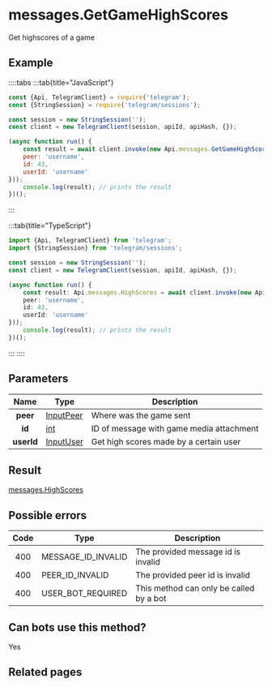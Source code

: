 # messages.GetGameHighScores

Get highscores of a game



## Example

::::tabs
:::tab{title="JavaScript"}
```js
const {Api, TelegramClient} = require('telegram');
const {StringSession} = require('telegram/sessions');

const session = new StringSession('');
const client = new TelegramClient(session, apiId, apiHash, {});

(async function run() {
    const result = await client.invoke(new Api.messages.GetGameHighScores({
    peer: 'username',
    id: 43,
    userId: 'username'
}));
    console.log(result); // prints the result
})();
```
:::

:::tab{title="TypeScript"}
```ts
import {Api, TelegramClient} from 'telegram';
import {StringSession} from 'telegram/sessions';

const session = new StringSession('');
const client = new TelegramClient(session, apiId, apiHash, {});

(async function run() {
    const result: Api.messages.HighScores = await client.invoke(new Api.messages.GetGameHighScores({
    peer: 'username',
    id: 43,
    userId: 'username'
}));
    console.log(result); // prints the result
})();
```
:::
::::



## Parameters

| Name | Type | Description |
| :--: | ---- | ----------- |
| **peer** | [InputPeer](https://core.telegram.org/type/InputPeer) | Where was the game sent 
| **id** | [int](https://core.telegram.org/type/int) | ID of message with game media attachment 
| **userId** | [InputUser](https://core.telegram.org/type/InputUser) | Get high scores made by a certain user 


## Result

[messages.HighScores](https://core.telegram.org/type/messages.HighScores)



## Possible errors

| Code | Type | Description |
| :--: | ---- | ----------- |
| 400 | MESSAGE\_ID\_INVALID | The provided message id is invalid 
| 400 | PEER\_ID\_INVALID | The provided peer id is invalid 
| 400 | USER\_BOT\_REQUIRED | This method can only be called by a bot 


## Can bots use this method?

Yes

## Related pages


